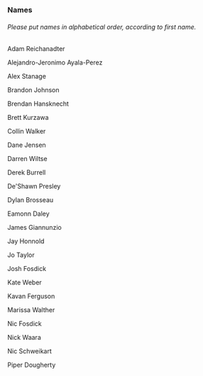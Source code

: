### Names
###### *Please put names in alphabetical order, according to first name.*

Adam Reichanadter

Alejandro-Jeronimo Ayala-Perez

Alex Stanage

Brandon Johnson

Brendan Hansknecht

Brett Kurzawa

Collin Walker

Dane Jensen

Darren Wiltse

Derek Burrell

De'Shawn Presley

Dylan Brosseau

Eamonn Daley

James Giannunzio

Jay Honnold

Jo Taylor

Josh Fosdick

Kate Weber

Kavan Ferguson

Marissa Walther

Nic Fosdick

Nick Waara

Nic Schweikart 

Piper Dougherty

